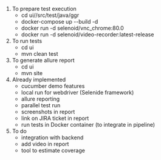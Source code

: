 1. To prepare test execution
    - cd ui//src/test/java/ggr
    - docker-compose up --build -d
    - docker run -d selenoid/vnc_chrome:80.0
    - docker run -d selenoid/video-recorder:latest-release
2. To run tests
    - cd ui
    - mvn clean test
2. To generate allure report
    - cd ui 
    - mvn site
3. Already implemented
    - cucumber demo features
    - local run for webdriver (Selenide framework)
    - allure reporting
    - parallel test run
    - screenshots in report
    - link on JIRA ticket in report
    - run tests in Docker container (to integrate in pipeline)
4. To do
    - integration with backend
    - add video in report
    - tool to estimate coverage